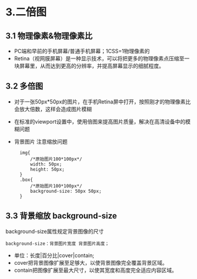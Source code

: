 # 3.二倍图

## 3.1 物理像素&物理像素比

* PC端和早前的手机屏幕/普通手机屏幕；1CSS=1物理像素的
* Retina（视网膜屏幕）是一种显示技术，可以将把更多的物理像素点压缩至一块屏幕里，从而达到更高的分辨率，并提高屏幕显示的细腻程度。

## 3.2 多倍图

* 对于一张50px*50px的图片，在手机Retina屏中打开，按照刚才的物理像素比会放大倍数，这样会造成图片模糊
* 在标准的viewport设置中，使用倍图来提高图片质量，解决在高清设备中的模糊问题
* 背景图片 注意缩放问题

        img{
            /*原始图片100*100px*/
            width: 50px;
            height: 50px;
        } 
        .box{
            /*原始图片100*100px*/
            background-size: 50px 50px;
        }

## 3.3 背景缩放 background-size

background-size属性规定背景图像的尺寸

    background-size：背景图片宽度 背景图片高度；

* 单位：长度|百分比|cover|contain;
* cover把背景图像扩展至足够大，以使背景图像完全覆盖背景区域。
* contain把图像扩展至最大尺寸，以使其宽度和高度完全适应内容区域。